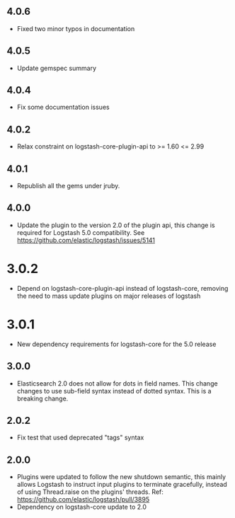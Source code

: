 ## 4.0.6
  - Fixed two minor typos in documentation

## 4.0.5
  - Update gemspec summary

## 4.0.4
  - Fix some documentation issues

## 4.0.2
  - Relax constraint on logstash-core-plugin-api to >= 1.60 <= 2.99

## 4.0.1
  - Republish all the gems under jruby.

## 4.0.0
  - Update the plugin to the version 2.0 of the plugin api, this change is required for Logstash 5.0 compatibility. See https://github.com/elastic/logstash/issues/5141

# 3.0.2
  - Depend on logstash-core-plugin-api instead of logstash-core, removing the need to mass update plugins on major releases of logstash

# 3.0.1
  - New dependency requirements for logstash-core for the 5.0 release

## 3.0.0
 - Elasticsearch 2.0 does not allow for dots in field names.  This change changes to use sub-field syntax instead of
 dotted syntax.  This is a breaking change.

## 2.0.2
 - Fix test that used deprecated "tags" syntax

## 2.0.0
 - Plugins were updated to follow the new shutdown semantic, this mainly allows Logstash to instruct input plugins to terminate gracefully,
   instead of using Thread.raise on the plugins' threads. Ref: https://github.com/elastic/logstash/pull/3895
 - Dependency on logstash-core update to 2.0
